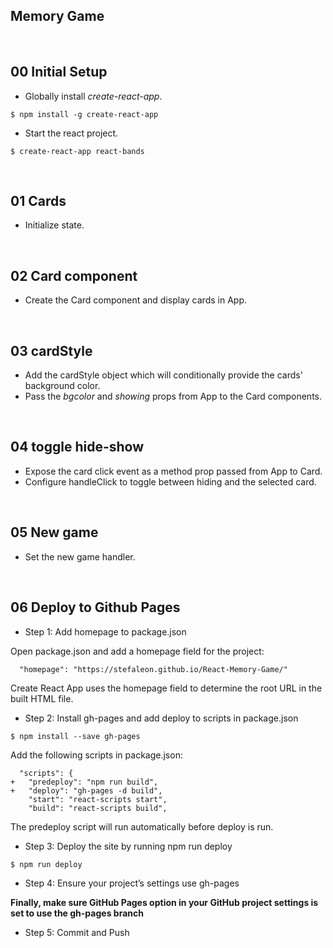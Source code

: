 ## Memory Game

&nbsp;
## 00 Initial Setup

* Globally install *create-react-app*.

```
$ npm install -g create-react-app
```

* Start the react project.

```
$ create-react-app react-bands
```


&nbsp;
## 01 Cards

* Initialize state.


&nbsp;
## 02 Card component

* Create the Card component and display cards in App.


&nbsp;
## 03 cardStyle

* Add the cardStyle object which will conditionally provide the cards' background color.
* Pass the *bgcolor* and *showing* props from App to the Card components.


&nbsp;
## 04 toggle hide-show

* Expose the card click event as a method prop passed from App to Card.
* Configure handleClick to toggle between hiding and the selected card.



&nbsp;
## 05 New game

* Set the new game handler.







&nbsp;
## 06 Deploy to Github Pages

* Step 1: Add homepage to package.json

Open package.json and add a homepage field for the project:

```
  "homepage": "https://stefaleon.github.io/React-Memory-Game/"
```
Create React App uses the homepage field to determine the root URL in the built HTML file.

* Step 2: Install gh-pages and add deploy to scripts in package.json

```
$ npm install --save gh-pages
```
Add the following scripts in package.json:

```
  "scripts": {
+   "predeploy": "npm run build",
+   "deploy": "gh-pages -d build",
    "start": "react-scripts start",
    "build": "react-scripts build",
```
The predeploy script will run automatically before deploy is run.

* Step 3: Deploy the site by running npm run deploy

```
$ npm run deploy
```

* Step 4: Ensure your project’s settings use gh-pages

**Finally, make sure GitHub Pages option in your GitHub project settings is set to use the gh-pages branch**

* Step 5: Commit and Push
